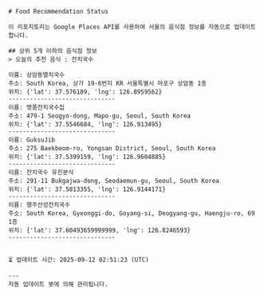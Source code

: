 
    # Food Recommendation Status

    이 리포지토리는 Google Places API를 사용하여 서울의 음식점 정보를 자동으로 업데이트합니다.

    ## 상위 5개 이하의 음식점 정보
    > 오늘의 추천 음식 : 잔치국수

	이름: 상암동멸치국수
	주소: South Korea, 상가 19-6번지 KR 서울특별시 마포구 상암동 1층
	위치: {'lat': 37.576189, 'lng': 126.8959562}
	------------------------------
	이름: 명품잔치국수집
	주소: 479-1 Seogyo-dong, Mapo-gu, Seoul, South Korea
	위치: {'lat': 37.5546684, 'lng': 126.913495}
	------------------------------
	이름: GuksuJib
	주소: 275 Baekbeom-ro, Yongsan District, Seoul, South Korea
	위치: {'lat': 37.5399159, 'lng': 126.9604885}
	------------------------------
	이름: 잔치국수 유진분식
	주소: 291-11 Bukgajwa-dong, Seodaemun-gu, Seoul, South Korea
	위치: {'lat': 37.5813355, 'lng': 126.9144171}
	------------------------------
	이름: 행주산성잔치국수
	주소: South Korea, Gyeonggi-do, Goyang-si, Deogyang-gu, Haengju-ro, 69 1층
	위치: {'lat': 37.60493659999999, 'lng': 126.8246593}
	------------------------------


    ⏳ 업데이트 시간: 2025-09-12 02:51:23 (UTC)

    ---
    자동 업데이트 봇에 의해 관리됩니다.
    